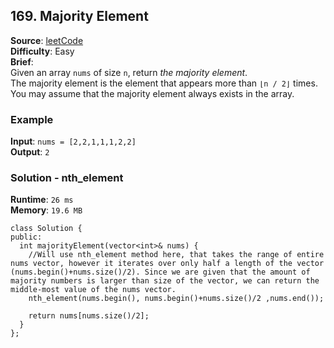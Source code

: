 ## 169. Majority Element   
**Source**: [leetCode](https://leetcode.com/problems/majority-element/)   
**Difficulty**: Easy   
**Brief**:    
Given an array ``nums`` of size ``n``, return *the majority element*.   
The majority element is the element that appears more than ``⌊n / 2⌋`` times. You may assume that the majority element always exists in the array.   


### Example   
**Input**: ``nums = [2,2,1,1,1,2,2]``   
**Output**: ``2``   

### Solution - nth_element   
**Runtime**: ``26 ms``   
**Memory**: ``19.6 MB``   
```
class Solution {
public:
  int majorityElement(vector<int>& nums) {
    //Will use nth_element method here, that takes the range of entire nums vector, however it iterates over only half a length of the vector (nums.begin()+nums.size()/2). Since we are given that the amount of majority numbers is larger than size of the vector, we can return the middle-most value of the nums vector.
    nth_element(nums.begin(), nums.begin()+nums.size()/2 ,nums.end());

    return nums[nums.size()/2];
  }
};
``` 

